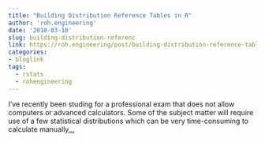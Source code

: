 ```yaml
---
title: "Building Distribution Reference Tables in R"
author: 'roh.engineering'
date: '2018-03-10'
slug: building-distribution-referenc
link: https://roh.engineering/post/building-distribution-reference-tables-in-r/
categories:
- bloglink
tags:
  - rstats
  - rohengineering
---
```


I’ve recently been studing for a professional exam that does not allow computers or advanced calculators. Some of the subject matter will require use of a few statistical distributions which can be very time-consuming to calculate manually[... <i class="fas fa-external-link-alt"></i>](https://roh.engineering/post/building-distribution-reference-tables-in-r/)

